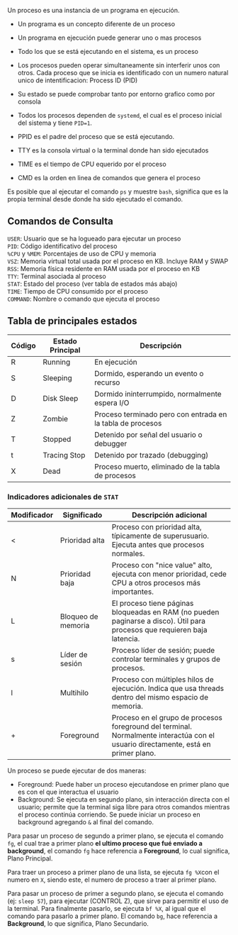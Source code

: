 Un proceso es una instancia de un programa en ejecución.
- Un programa es un concepto diferente de un proceso
- Un programa en ejecución puede generar uno o mas procesos
- Todo los que se está ejecutando en el sistema, es un proceso
- Los procesos pueden operar simultaneamente sin interferir unos con otros.
Cada proceso que se inicia es identificado con un numero natural unico de intentificacion: Process ID (PID)
- Su estado se puede comprobar tanto por entorno grafico como por consola
- Todos los procesos dependen de `systemd`, el cual es el proceso inicial del sistema y tiene `PID=1`.

- PPID es el padre del proceso que se está ejecutando.
- TTY es la consola virtual o la terminal donde han sido ejecutados
- TIME es el tiempo de CPU equerido por el proceso
- CMD es la orden en linea de comandos que genera el proceso

Es posible que al ejecutar el comando  `ps` y muestre `bash`, significa que es la propia terminal desde donde ha sido ejecutado el comando.

## Comandos de Consulta
`USER`: Usuario que se ha logueado para ejecutar un proceso  
`PID`: Código identificativo del proceso  
`%CPU` y `%MEM`: Porcentajes de uso de CPU y memoria  
`VSZ`: Memoria virtual total usada por el proceso en KB. Incluye RAM y SWAP  
`RSS`: Memoria física residente en RAM usada por el proceso en KB  
`TTY`: Terminal asociada al proceso  
`STAT`: Estado del proceso (ver tabla de estados más abajo)  
`TIME`: Tiempo de CPU consumido por el proceso  
`COMMAND`: Nombre o comando que ejecuta el proceso  

## Tabla de principales estados
| Código | Estado Principal | Descripción |
|--------|-----------------|-------------|
| R | Running | En ejecución |
| S | Sleeping | Dormido, esperando un evento o recurso |
| D | Disk Sleep | Dormido ininterrumpido, normalmente espera I/O |
| Z | Zombie | Proceso terminado pero con entrada en la tabla de procesos |
| T | Stopped | Detenido por señal del usuario o debugger |
| t | Tracing Stop | Detenido por trazado (debugging) |
| X | Dead | Proceso muerto, eliminado de la tabla de procesos |

### Indicadores adicionales de `STAT`
| Modificador | Significado | Descripción adicional |
|------------|------------|---------------------|
| < | Prioridad alta | Proceso con prioridad alta, típicamente de superusuario. Ejecuta antes que procesos normales. |
| N | Prioridad baja | Proceso con "nice value" alto, ejecuta con menor prioridad, cede CPU a otros procesos más importantes. |
| L | Bloqueo de memoria | El proceso tiene páginas bloqueadas en RAM (no pueden paginarse a disco). Útil para procesos que requieren baja latencia. |
| s | Líder de sesión | Proceso líder de sesión; puede controlar terminales y grupos de procesos. |
| l | Multihilo | Proceso con múltiples hilos de ejecución. Indica que usa threads dentro del mismo espacio de memoria. |
| + | Foreground | Proceso en el grupo de procesos foreground del terminal. Normalmente interactúa con el usuario directamente, está en primer plano. |

Un proceso se puede ejecutar de dos maneras:
- Foreground: Puede haber un proceso ejecutandose en primer plano que es con el que interactua el usuario 
- Background: Se ejecuta en segundo plano, sin interacción directa con el usuario; permite que la terminal siga libre para otros comandos mientras el proceso continúa corriendo. Se puede iniciar un proceso en background agregando `&` al final del comando.

Para pasar un proceso de segundo a primer plano, se ejecuta el comando `fg`, el cual trae a primer plano __el ultimo proceso que fué enviado a background__, el comando `fg` hace referencia a **Foreground**, lo cual significa, Plano Principal.

Para traer un proceso a primer plano de una lista, se ejecuta `fg %X`con el numero en `X`, siendo este, el numero de proceso a traer al primer plano.

Para pasar un proceso de primer a segundo plano, se ejecuta el comando (ej: `sleep 57`), para ejecutar (CONTROL Z), que sirve para permitir el uso de la terminal.
Para finalmente pasarlo, se ejecuta `bf %X`, al igual que el comando para pasarlo a primer plano.
El comando `bg`, hace referencia a **Background**, lo que significa, Plano Secundario.